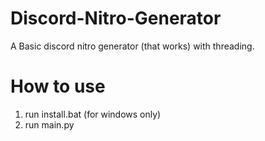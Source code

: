 # Discord-Nitro-Generator
A Basic discord nitro generator (that works) with threading.

# How to use
1. run install.bat (for windows only)
2. run main.py
